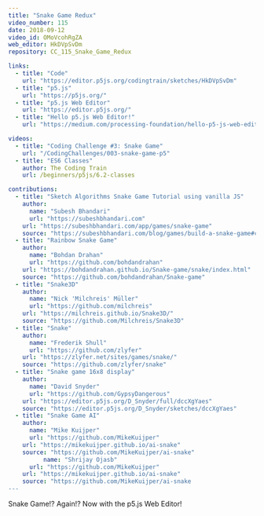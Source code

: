 ```yaml
---
title: "Snake Game Redux"
video_number: 115
date: 2018-09-12
video_id: OMoVcohRgZA
web_editor: HkDVpSvDm
repository: CC_115_Snake_Game_Redux

links:
  - title: "Code"
    url: "https://editor.p5js.org/codingtrain/sketches/HkDVpSvDm"
  - title: "p5.js"
    url: "https://p5js.org/"
  - title: "p5.js Web Editor"
    url: "https://editor.p5js.org/"
  - title: "Hello p5.js Web Editor!"
    url: "https://medium.com/processing-foundation/hello-p5-js-web-editor-b90b902b74cf"

videos:
  - title: "Coding Challenge #3: Snake Game"
    url: "/CodingChallenges/003-snake-game-p5"
  - title: "ES6 Classes"
    author: The Coding Train
    url: /beginners/p5js/6.2-classes

contributions:
  - title: "Sketch Algorithms Snake Game Tutorial using vanilla JS"
    author:
      name: "Subesh Bhandari"
      url: "https://subeshbhandari.com"
    url: "https://subeshbhandari.com/app/games/snake-game"
    source: "https://subeshbhandari.com/blog/games/build-a-snake-game#conclusion"
  - title: "Rainbow Snake Game"
    author:
      name: "Bohdan Drahan"
      url: "https://github.com/bohdandrahan"
    url: "https://bohdandrahan.github.io/Snake-game/snake/index.html"
    source: "https://github.com/bohdandrahan/Snake-game"
  - title: "Snake3D"
    author:
      name: "Nick 'Milchreis' Müller"
      url: "https://github.com/milchreis"
    url: "https://milchreis.github.io/Snake3D/"
    source: "https://github.com/Milchreis/Snake3D"
  - title: "Snake"
    author:
      name: "Frederik Shull"
      url: "https://github.com/zlyfer"
    url: "https://zlyfer.net/sites/games/snake/"
    source: "https://github.com/zlyfer/snake"
  - title: "Snake game 16x8 display"
    author:
      name: "David Snyder"
      url: "https://github.com/GypsyDangerous"
    url: "https://editor.p5js.org/D_Snyder/full/dccXgYaes"
    source: "https://editor.p5js.org/D_Snyder/sketches/dccXgYaes"
  - title: "Snake Game AI"
    author:
      name: "Mike Kuijper"
      url: "https://github.com/MikeKuijper"
    url: "https://mikekuijper.github.io/ai-snake"
    source: "https://github.com/MikeKuijper/ai-snake"
          name: "Shrijay Ojasb"
      url: "https://github.com/MikeKuijper"
    url: "https://mikekuijper.github.io/ai-snake"
    source: "https://github.com/MikeKuijper/ai-snake
---
```


Snake Game!? Again!? Now with the p5.js Web Editor!
